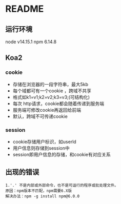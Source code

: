 # README

## 运行环境

node v14.15.1
npm 6.14.8

## Koa2

### cookie

+ 存储在浏览器的一段字符串，最大5kb
+ 每个域都可有一个cookie ，跨域不共享
+ 格式如k1=v1;k2=v2;k3=v3;(可结构化)
+ 每次 http请求，cookie都会随着传递到服务端
+ 服务端可修改cookie再返回给前端
+ 默认，跨域不可传递cookie

### session

+ cookie存储用户标识，如userld
+ 用户信息则存储到session中
+ session即用户信息的存储，和cookie有对应关系

## 出现的错误

```shell
1.'.' 不是内部或外部命令，也不是可运行的程序或批处理文件。
原因：npm版本不匹配，npm需要6.X版
解决办法：npm -g install npm@6.0.0
```
